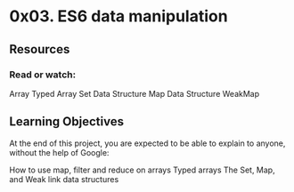 # 0x03. ES6 data manipulation

## Resources
### Read or watch:

Array
Typed Array
Set Data Structure
Map Data Structure
WeakMap
## Learning Objectives
At the end of this project, you are expected to be able to explain to anyone, without the help of Google:

How to use map, filter and reduce on arrays
Typed arrays
The Set, Map, and Weak link data structures
